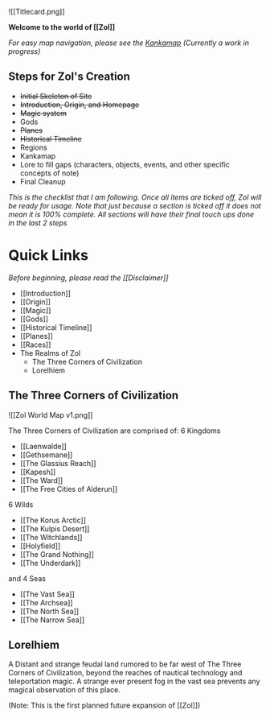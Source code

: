 ![[Titlecard.png]] 

**Welcome to the world of [[Zol]]**

*For easy map navigation, please see the [Kankamap](https://kanka.io/en-US/campaign/177268/maps/52803/explore) (Currently a work in progress)*

## Steps for Zol's Creation
- ~~Initial Skeleton of Site~~
- ~~Introduction, Origin, and Homepage~~
- ~~Magic system~~
- Gods
- ~~Planes~~
- ~~Historical Timeline~~
- Regions 
- Kankamap
- Lore to fill gaps (characters, objects, events, and other specific concepts of note)
- Final Cleanup

*This is the checklist that I am following. Once all items are ticked off, Zol will be ready for usage. Note that just because a section is ticked off it does not mean it is 100% complete. All sections will have their final touch ups done in the last 2 steps*


# Quick Links
*Before beginning, please read the [[Disclaimer]]*
- [[Introduction]]
- [[Origin]]
- [[Magic]]
- [[Gods]]
- [[Historical Timeline]]
- [[Planes]]
- [[Races]]
- The Realms of Zol
	- The Three Corners of Civilization
	- Lorelhiem

## The Three Corners of Civilization
![[Zol World Map v1.png]]

The Three Corners of Civilization are comprised of:
6 Kingdoms
- [[Laenwalde]]
- [[Gethsemane]]
- [[The Glassius Reach]]
- [[Kapesh]]
- [[The Ward]]
- [[The Free Cities of Alderun]]

6 Wilds
- [[The Korus Arctic]]
- [[The Kulpis Desert]]
- [[The Witchlands]]
- [[Holyfield]]
- [[The Grand Nothing]]
- [[The Underdark]]

and 4 Seas
- [[The Vast Sea]]
- [[The Archsea]]
- [[The North Sea]]
- [[The Narrow Sea]]


## Lorelhiem
A Distant and strange feudal land rumored to be far west of The Three Corners of Civilization, beyond the reaches of nautical technology and teleportation magic. A strange ever present fog in the vast sea prevents any magical observation of this place.

(Note: This is the first planned future expansion of [[Zol]])